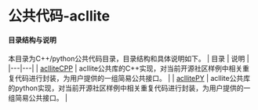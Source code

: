 
# 公共代码-acllite

#### 目录结构与说明

本目录为C++/python公共代码目录，目录结构和具体说明如下。
| 目录  | 说明  |
|---|---|
| [aclliteCPP](./aclliteCPP)  | acllite公共库的C++实现，对当前开源社区样例中相关重复代码进行封装，为用户提供的一组简易公共接口。  |
| [acllitePY](./acllitePY)  | acllite公共库的python实现，对当前开源社区样例中相关重复代码进行封装，为用户提供的一组简易公共接口。  |
